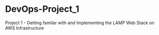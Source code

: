 # DevOps-Project_1
Project 1 - Getting familar with and Implementing the LAMP Web Stack on AWS Infrastructure 

